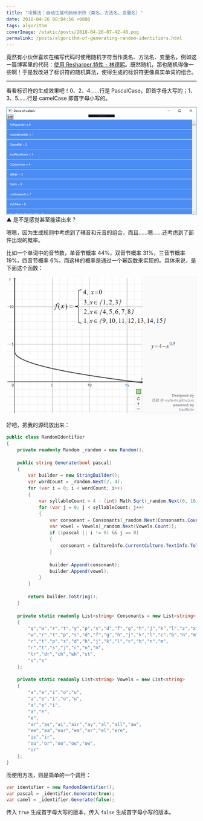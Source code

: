 ```yaml
---
title: "冷算法：自动生成代码标识符（类名、方法名、变量名）"
date: 2018-04-26 08:04:56 +0800
tags: algorithm
coverImage: /static/posts/2018-04-26-07-42-48.png
permalink: /posts/algorithm-of-generating-random-identifiers.html
---
```


竟然有小伙伴喜欢在编写代码时使用随机字符当作类名、方法名、变量名，例如这一篇博客里的代码：[使用 Resharper 特性 - 林德熙](https://blog.lindexi.com/post/%E4%BD%BF%E7%94%A8-Resharper-%E7%89%B9%E6%80%A7.html)。既然随机，那也随机得像一些啊！于是我改进了标识符的随机算法，使得生成的标识符更像真实单词的组合。

---

看看标识符的生成效果吧！0、2、4……行是 PascalCase，即首字母大写的；1、3、5……行是 camelCase 即首字母小写的。

![自动生成的标识符](/static/posts/2018-04-26-07-42-48.png)  
▲ 是不是感觉甚至能读出来？

嗯嗯，因为生成规则中考虑到了辅音和元音的组合，而且……嗯……还考虑到了部件出现的概率。

比如一个单词中的音节数，单音节概率 44%，双音节概率 31%，三音节概率 19%，四音节概率 6%。而这样的概率是通过一个幂函数来实现的。具体来说，是下面这个函数：

![音节数](/static/posts/2018-04-26-08-02-01.png)

好吧，把我的源码放出来：

```csharp
public class RandomIdentifier
{
    private readonly Random _random = new Random();

    public string Generate(bool pascal)
    {
        var builder = new StringBuilder();
        var wordCount = _random.Next(2, 4);
        for (var i = 0; i < wordCount; i++)
        {
            var syllableCount = 4 - (int) Math.Sqrt(_random.Next(0, 16));
            for (var j = 0; j < syllableCount; j++)
            {
                var consonant = Consonants[_random.Next(Consonants.Count)];
                var vowel = Vowels[_random.Next(Vowels.Count)];
                if ((pascal || i != 0) && j == 0)
                {
                    consonant = CultureInfo.CurrentCulture.TextInfo.ToTitleCase(consonant);
                }

                builder.Append(consonant);
                builder.Append(vowel);
            }
        }

        return builder.ToString();
    }

    private static readonly List<string> Consonants = new List<string>
    {
        "q","w","r","t","y","p","s","d","f","g","h","j","k","l","z","x","c","v","b","n","m",
        "w","r","t","p","s","d","f","g","h","j","k","l","c","b","n","m",
        "r","t","p","s","d","h","j","k","l","c","b","n","m",
        "r","t","s","j","c","n","m",
        "tr","dr","ch","wh","st",
        "s","s"
    };

    private static readonly List<string> Vowels = new List<string>
    {
        "a","e","i","o","u",
        "a","e","i","o","u",
        "a","e","i",
        "a","e",
        "e",
        "ar","as","ai","air","ay","al","all","aw",
        "ee","ea","ear","em","er","el","ere",
        "is","ir",
        "ou","or","oo","ou","ow",
        "ur"
    };
}
```

而使用方法，则是简单的一个调用：

```csharp
var identifier = new RandomIdentifier();
var pascal = _identifier.Generate(true);
var camel = _identifier.Generate(false);
```

传入 `true` 生成首字母大写的版本，传入 `false` 生成首字母小写的版本。


